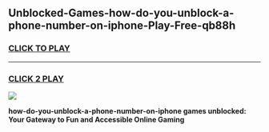 
## Unblocked-Games-how-do-you-unblock-a-phone-number-on-iphone-Play-Free-qb88h
<h3>
<a href="https://premium76.site?title=how-do-you-unblock-a-phone-number-on-iphone&ref=20M">CLICK TO PLAY</a></h3>
<hr>

<h3>
<a href="https://premium76.site?title=how-do-you-unblock-a-phone-number-on-iphone&ref=20M">CLICK 2 PLAY</a>
  
</h3>

<a href="https://premium76.site?title=how-do-you-unblock-a-phone-number-on-iphone&ref=19M"><img src="https://clearcache.store/games.png"></a>


**how-do-you-unblock-a-phone-number-on-iphone games unblocked: Your Gateway to Fun and Accessible Online Gaming**
